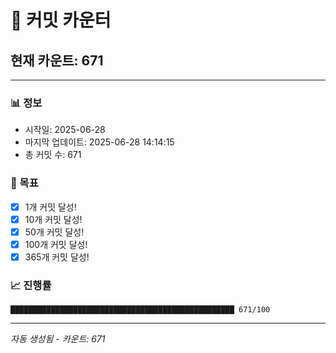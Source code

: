 # 🔢 커밋 카운터

## 현재 카운트: 671

---

### 📊 정보
- 시작일: 2025-06-28
- 마지막 업데이트: 2025-06-28 14:14:15
- 총 커밋 수: 671

### 🎯 목표
- [x] 1개 커밋 달성!
- [x] 10개 커밋 달성!
- [x] 50개 커밋 달성!
- [x] 100개 커밋 달성!
- [x] 365개 커밋 달성!

### 📈 진행률
```
██████████████████████████████████████████████████ 671/100
```

---
*자동 생성됨 - 카운트: 671*
